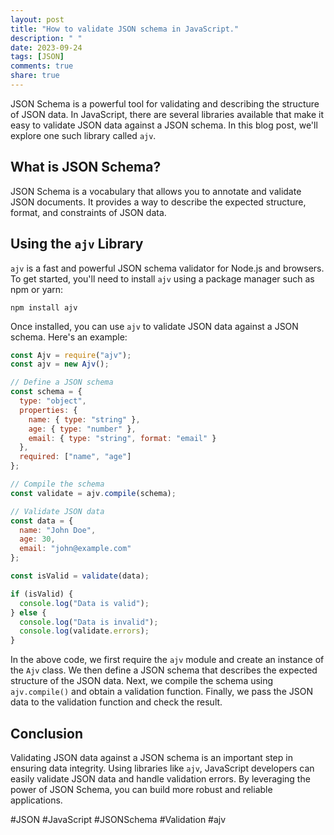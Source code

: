 ```yaml
---
layout: post
title: "How to validate JSON schema in JavaScript."
description: " "
date: 2023-09-24
tags: [JSON]
comments: true
share: true
---
```


JSON Schema is a powerful tool for validating and describing the structure of JSON data. In JavaScript, there are several libraries available that make it easy to validate JSON data against a JSON schema. In this blog post, we'll explore one such library called `ajv`.

## What is JSON Schema?

JSON Schema is a vocabulary that allows you to annotate and validate JSON documents. It provides a way to describe the expected structure, format, and constraints of JSON data.

## Using the `ajv` Library

`ajv` is a fast and powerful JSON schema validator for Node.js and browsers. To get started, you'll need to install `ajv` using a package manager such as npm or yarn:

```shell
npm install ajv
```

Once installed, you can use `ajv` to validate JSON data against a JSON schema. Here's an example:

```javascript
const Ajv = require("ajv");
const ajv = new Ajv();

// Define a JSON schema
const schema = {
  type: "object",
  properties: {
    name: { type: "string" },
    age: { type: "number" },
    email: { type: "string", format: "email" }
  },
  required: ["name", "age"]
};

// Compile the schema
const validate = ajv.compile(schema);

// Validate JSON data
const data = {
  name: "John Doe",
  age: 30,
  email: "john@example.com"
};

const isValid = validate(data);

if (isValid) {
  console.log("Data is valid");
} else {
  console.log("Data is invalid");
  console.log(validate.errors);
}
```

In the above code, we first require the `ajv` module and create an instance of the `Ajv` class. We then define a JSON schema that describes the expected structure of the JSON data. Next, we compile the schema using `ajv.compile()` and obtain a validation function. Finally, we pass the JSON data to the validation function and check the result.

## Conclusion

Validating JSON data against a JSON schema is an important step in ensuring data integrity. Using libraries like `ajv`, JavaScript developers can easily validate JSON data and handle validation errors. By leveraging the power of JSON Schema, you can build more robust and reliable applications.

#JSON #JavaScript #JSONSchema #Validation #ajv